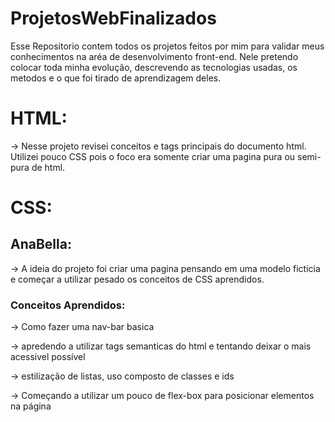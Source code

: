 # ProjetosWebFinalizados

Esse Repositorio contem todos os projetos feitos por mim para validar meus conhecimentos na aréa de desenvolvimento front-end. Nele pretendo colocar toda minha evolução, descrevendo as tecnologias usadas, os metodos e o que foi tirado de aprendizagem deles.

# HTML:

-> Nesse projeto revisei conceitos e tags principais do documento html. Utilizei pouco
CSS pois o foco era somente criar uma pagina pura ou semi-pura de html.

# CSS:

## AnaBella:

-> A ideia do projeto foi criar uma pagina pensando em uma modelo ficticia e começar a utilizar pesado os conceitos de CSS aprendidos.

### Conceitos Aprendidos:

-> Como fazer uma nav-bar basica

-> apredendo a utilizar tags semanticas do html e tentando deixar o mais acessivel possível

-> estilização de listas, uso composto de classes e ids

-> Começando a utilizar um pouco de flex-box para posicionar elementos na página

